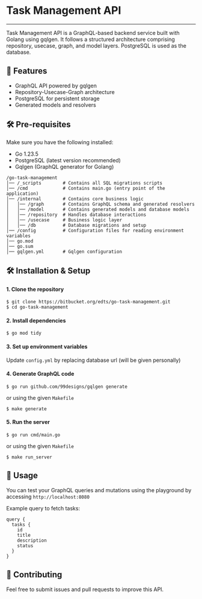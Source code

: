 # Task Management API

---
Task Management API is a GraphQL-based backend service built with Golang using gqlgen. It follows a structured architecture comprising repository, usecase, graph, and model layers. PostgreSQL is used as the database.

## 🚀 Features

- GraphQL API powered by gqlgen
- Repository-Usecase-Graph architecture
- PostgreSQL for persistent storage
- Generated models and resolvers

## 🛠 Pre-requisites

Make sure you have the following installed:

- Go 1.23.5
- PostgreSQL (latest version recommended)
- Gqlgen (GraphQL generator for Golang)

```aiexclude
/go-task-management
│── /_scripts        # Contains all SQL migrations scripts
│── /cmd             # Contains main.go (entry point of the application)
│── /internal        # Contains core business logic
│   │── /graph       # Contains GraphQL schema and generated resolvers
│   │── /model       # Contains generated models and database models
│   │── /repository  # Handles database interactions
│   │── /usecase     # Business logic layer
│   │── /db          # Database migrations and setup
│── /config          # Configuration files for reading environment variables
│── go.mod
│── go.sum
│── gqlgen.yml       # Gqlgen configuration
```

## 🛠 Installation & Setup

#### 1. Clone the repository
```aiexclude
$ git clone https://bitbucket.org/edts/go-task-management.git
$ cd go-task-management
```
#### 2. Install dependencies
```aiexclude
$ go mod tidy
```
#### 3. Set up environment variables
Update `config.yml` by replacing database url (will be given personally)
#### 4. Generate GraphQL code
```aiexclude
$ go run github.com/99designs/gqlgen generate
```
or using the given `Makefile`
```aiexclude
$ make generate
```
#### 5. Run the server
```aiexclude
$ go run cmd/main.go
```
or using the given `Makefile`
```aiexclude
$ make run_server
```

## 📜 Usage
You can test your GraphQL queries and mutations using the playground by accessing `http://localhost:8080`

Example query to fetch tasks:
```aiexclude
query {
  tasks {
    id
    title
    description
    status
  }
}
```
## 🤝 Contributing

Feel free to submit issues and pull requests to improve this API.